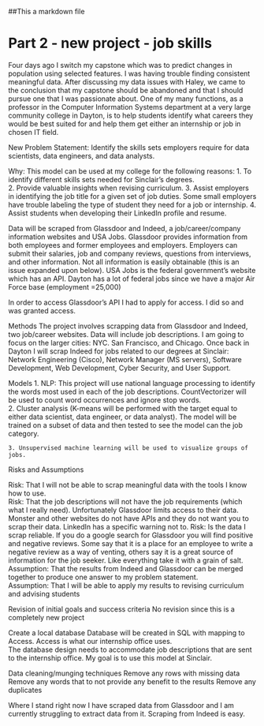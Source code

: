 ##This  a markdown file

# Part 2 - new project - job skills

Four days ago I switch my capstone which was to predict changes in population using selected features. I was having trouble finding consistent meaningful data. After discussing my data issues with Haley, we came to the conclusion that my capstone should be abandoned and that I should pursue one that I was passionate about.  One of my many functions, as a professor in the Computer Information Systems department at a very large community college in Dayton, is to help students identify what careers they would be best suited for and help them get either an internship or job in chosen IT field.

New Problem Statement: Identify the skills sets employers require for data scientists, data engineers, and data analysts.   

Why: This model can be used at my college for the following reasons: 
    1. To identify different skills sets needed for Sinclair’s degrees.   
    2. Provide valuable insights when revising curriculum. 
    3. Assist employers in identifying the job title for a given set of job duties.  Some small employers have trouble labeling the type of student they need for a job or internship. 
    4. Assist students when developing their LinkedIn profile and resume.  

Data will be scraped from Glassdoor and Indeed, a job/career/company information websites and USA Jobs.  Glassdoor provides information from both employees and former employees and employers. Employers can submit their salaries, job and company reviews,  questions from interviews, and other information. Not all information is easily obtainable (this is an issue expanded upon below).  USA Jobs is the federal government’s website which has an API.  Dayton has a lot of federal jobs since we have a major Air Force base (employment =25,000) 

In order to access Glassdoor’s API I had to apply for access. I did so and was granted access.  

Methods 
The project involves scrapping data from Glassdoor and Indeed, two job/career websites. Data will include job descriptions. I am going to focus on the larger cities: NYC. San Francisco, and Chicago. Once back in Dayton I will scrap Indeed for jobs related to our degrees at Sinclair: Network Engineering (Cisco), Network Manager (MS servers), Software Development, Web Development, Cyber Security, and User Support. 

Models 
    1. NLP: This project will use national language processing to  identify the words most used in each of the job descriptions. CountVectorizer will be used to count word occurrences and ignore stop words.  
    2. Cluster analysis (K-means will be performed with the target equal to either data scientist, data engineer, or data analyst). The model will be trained on a subset of data and then tested to see the model can the job category. 

    3. Unsupervised machine learning will be used to visualize groups of jobs.  
    
Risks and Assumptions 

Risk: That I will not be able to scrap meaningful data with the tools I know how to use.  
Risk: That the job descriptions will not have the job requirements (which what I really need). Unfortunately Glassdoor limits access to their data.  Monster and other websites do not have APIs and they do not want you to scrap their data.  LinkedIn has a specific warning not to. 
Risk: Is the data I scrap reliable. If you do a google search for Glassdoor you will find positive and negative reviews. Some say that it is a place for an employee to write a negative review as a way of venting, others say it is a great source of information for the job seeker. Like everything take it with a grain of salt.  
Assumption: That the results from Indeed and Glassdoor can be merged together to produce one answer to my problem statement.  
Assumption: That I will be able to apply my results to revising curriculum and advising students 

Revision of initial goals and success criteria 
No revision since this is a completely new project 

Create a local database 
Database will be created in SQL with mapping to Access.  Access is what our internship office uses.  
The database design needs to accommodate job descriptions that are sent to the internship office.  My goal is to use this model at Sinclair.

Data cleaning/munging techniques 
    Remove any rows with missing data 
    Remove any words that to not provide any benefit to the results 
    Remove any duplicates 
 
 
Where I stand right now 
I have scraped data from Glassdoor and I am currently struggling to extract data from it.  Scraping from Indeed is easy. 
 